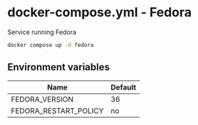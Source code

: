 # docker-compose.yml - Fedora

Service running Fedora

```bash
docker compose up -d fedora
```

## Environment variables

| **Name**              | **Default** |
| --------------------- | ----------- |
| FEDORA_VERSION        | 36          |
| FEDORA_RESTART_POLICY | no          |
